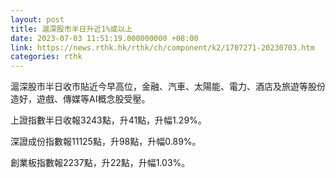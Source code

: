 ```yaml
---
layout: post
title: 滬深股市半日升近1%或以上
date: 2023-07-03 11:51:19.000000000 +08:00
link: https://news.rthk.hk/rthk/ch/component/k2/1707271-20230703.htm
categories: rthk
---
```


滬深股市半日收市貼近今早高位，金融、汽車、太陽能、電力、酒店及旅遊等股份造好，遊戲、傳媒等AI概念股受壓。

上證指數半日收報3243點，升41點，升幅1.29%。

深證成份指數報11125點，升98點，升幅0.89%。

創業板指數報2237點，升22點，升幅1.03%。
